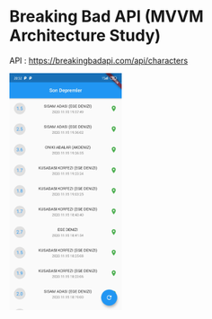 # Breaking Bad API (MVVM Architecture Study)

API : https://breakingbadapi.com/api/characters


<img width="200" src="https://github.com/yunusemrecetinkaya/Flutter_Deprem_Api/blob/main/screenshots/ss.jpg">

